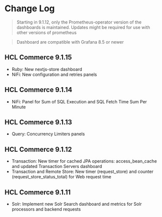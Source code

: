 # Change Log

> Starting in 9.1.12, only the Prometheus-operator version of the dashboards is maintained. Updates might be required for use with other versions of prometheus

> Dashboard are compatible with Grafana 8.5 or newer


## HCL Commerce 9.1.15

- Ruby: New nextjs-store dashboard
- NiFi: New configuration and retries panels

## HCL Commerce 9.1.14

- NiFi: Panel for Sum of SQL Execution and SQL Fetch Time Sum Per Minute

## HCL Commerce 9.1.13

- Query: Concurrency Limiters panels

## HCL Commerce 9.1.12

- Transaction: New timer for cached JPA operations: access_bean_cache and updated Transaction Servers dashboard
- Transaction and Remote Store: New timer (request_store) and counter (request_store_status_total) for Web request time

## HCL Commerce 9.1.11

- Solr: Implement new Solr Search dashboard and metrics for Solr processors and backend requests

